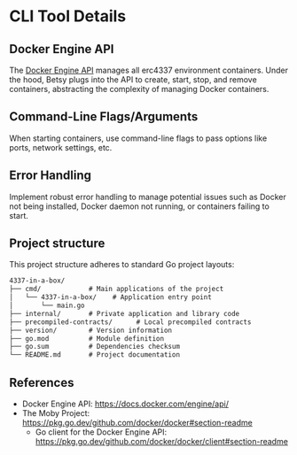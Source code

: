 #  CLI Tool Details

## Docker Engine API

The [Docker Engine API](https://docs.docker.com/engine/api/) manages all erc4337 environment containers. Under the hood, Betsy plugs into the API to create, start, stop, and remove containers, abstracting the complexity of managing Docker containers.

## Command-Line Flags/Arguments

When starting containers, use command-line flags to pass options like ports, network settings, etc.

## Error Handling

Implement robust error handling to manage potential issues such as Docker not being installed, Docker daemon not running, or containers failing to start.

## Project structure

This project structure adheres to standard Go project layouts:
```txt
4337-in-a-box/
├── cmd/            # Main applications of the project
│   └── 4337-in-a-box/    # Application entry point
│       └── main.go
├── internal/       # Private application and library code
├── precompiled-contracts/      # Local precompiled contracts
├── version/        # Version information
├── go.mod          # Module definition
├── go.sum          # Dependencies checksum
└── README.md       # Project documentation
```

## References
- Docker Engine API: https://docs.docker.com/engine/api/
- The Moby Project: https://pkg.go.dev/github.com/docker/docker#section-readme
  - Go client for the Docker Engine API: https://pkg.go.dev/github.com/docker/docker/client#section-readme